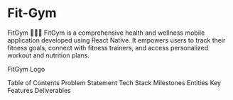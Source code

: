 # Fit-Gym

FitGym 🏋️‍♂️🥗
FitGym is a comprehensive health and wellness mobile application developed using React Native. It empowers users to track their fitness goals, connect with fitness trainers, and access personalized workout and nutrition plans.

FitGym Logo

Table of Contents
Problem Statement
Tech Stack
Milestones
Entities
Key Features
Deliverables
